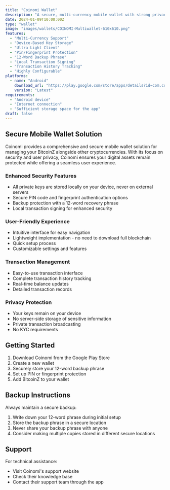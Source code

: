 ```yaml
---
title: "Coinomi Wallet"
description: "A secure, multi-currency mobile wallet with strong privacy features and BitcoinZ support"
date: 2024-01-09T10:00:00Z
type: "wallet"
image: "images/wallets/COINOMI-Multiwallet-610x610.png"
features:
  - "Multi-Currency Support"
  - "Device-Based Key Storage"
  - "Ultra Light Client"
  - "Pin/Fingerprint Protection"
  - "12-Word Backup Phrase"
  - "Local Transaction Signing"
  - "Transaction History Tracking"
  - "Highly Configurable"
platforms:
  - name: "Android"
    download_url: "https://play.google.com/store/apps/details?id=com.coinomi.wallet&hl=en_US"
    version: "Latest"
requirements:
  - "Android device"
  - "Internet connection"
  - "Sufficient storage space for the app"
draft: false
---
```


## Secure Mobile Wallet Solution

Coinomi provides a comprehensive and secure mobile wallet solution for managing your BitcoinZ alongside other cryptocurrencies. With its focus on security and user privacy, Coinomi ensures your digital assets remain protected while offering a seamless user experience.

### Enhanced Security Features
- All private keys are stored locally on your device, never on external servers
- Secure PIN code and fingerprint authentication options
- Backup protection with a 12-word recovery phrase
- Local transaction signing for enhanced security

### User-Friendly Experience
- Intuitive interface for easy navigation
- Lightweight implementation - no need to download full blockchain
- Quick setup process
- Customizable settings and features

### Transaction Management
- Easy-to-use transaction interface
- Complete transaction history tracking
- Real-time balance updates
- Detailed transaction records

### Privacy Protection
- Your keys remain on your device
- No server-side storage of sensitive information
- Private transaction broadcasting
- No KYC requirements

## Getting Started

1. Download Coinomi from the Google Play Store
2. Create a new wallet
3. Securely store your 12-word backup phrase
4. Set up PIN or fingerprint protection
5. Add BitcoinZ to your wallet

## Backup Instructions

Always maintain a secure backup:
1. Write down your 12-word phrase during initial setup
2. Store the backup phrase in a secure location
3. Never share your backup phrase with anyone
4. Consider making multiple copies stored in different secure locations

## Support

For technical assistance:
- Visit Coinomi's support website
- Check their knowledge base
- Contact their support team through the app